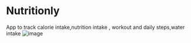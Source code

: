 # Nutritionly
App to track calorie intake,nutrition intake , workout and daily steps,water intake
![image](https://github.com/hakim-cyber/Nutritionly/assets/115820565/56d600be-dad1-4f18-83c6-f5298117d4b6)
